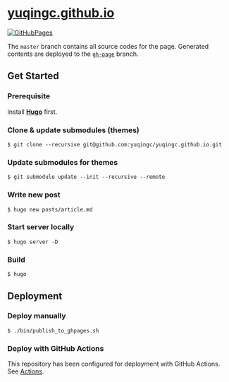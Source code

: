 # [yuqingc.github.io](https://yuqingc.github.io/)

[![GitHubPages](https://github.com/yuqingc/yuqingc.github.io/workflows/GitHubPages/badge.svg)](https://github.com/yuqingc/yuqingc.github.io/actions)

The `master` branch contains all source codes for the page. Generated contents are deployed to the [`gh-page`](https://github.com/yuqingc/yuqingc.github.io/tree/gh-pages) branch.

## Get Started

### Prerequisite

Install [**Hugo**](https://github.com/gohugoio/hugo/) first.

### Clone & update submodules (themes)

```
$ git clone --recursive git@github.com:yuqingc/yuqingc.github.io.git
```

### Update submodules for themes

```
$ git submodule update --init --recursive --remote
```

### Write new post

```
$ hugo new posts/article.md
```

### Start server locally

```
$ hugo server -D
```
    
### Build

```
$ hugo
```

## Deployment

### Deploy manually

```
$ ./bin/publish_to_ghpages.sh
```

### Deploy with GitHub Actions

This repository has been configured for deployment with GitHub Actions. See [Actions](https://github.com/yuqingc/yuqingc.github.io/actions).
